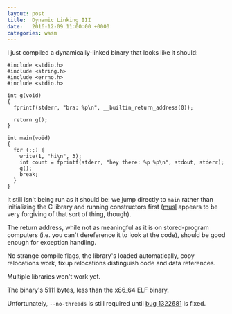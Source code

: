 ```yaml
---
layout: post
title:  Dynamic Linking III
date:   2016-12-09 11:00:00 +0000
categories: wasm
---
```

I just compiled a dynamically-linked binary that looks like it should:

```
#include <stdio.h>
#include <string.h>
#include <errno.h>
#include <stdio.h>

int g(void)
{
  fprintf(stderr, "bra: %p\n", __builtin_return_address(0));

  return g();
}

int main(void)
{
  for (;;) {
    write(1, "hi\n", 3);
    int count = fprintf(stderr, "hey there: %p %p\n", stdout, stderr);
    g();
    break;
  }
}
```

It still isn't being run as it should be: we jump directly to `main` rather than initializing the C library and running constructors first ([musl][musl] appears to be very forgiving of that sort of thing, though).

The return address, while not as meaningful as it is on stored-program computers (i.e. you can't dereference it to look at the code), should be good enough for exception handling.

No strange compile flags, the library's loaded automatically, copy relocations work, fixup relocations distinguish code and data references.

Multiple libraries won't work yet.

The binary's 5111 bytes, less than the x86_64 ELF binary.

Unfortunately, `--no-threads` is still required until [bug 1322681][bug 1322681] is fixed.

[musl]: https://www.musl-libc.org/
[bug 1322681]: https://bugzilla.mozilla.org/show_bug.cgi?id=1322681
